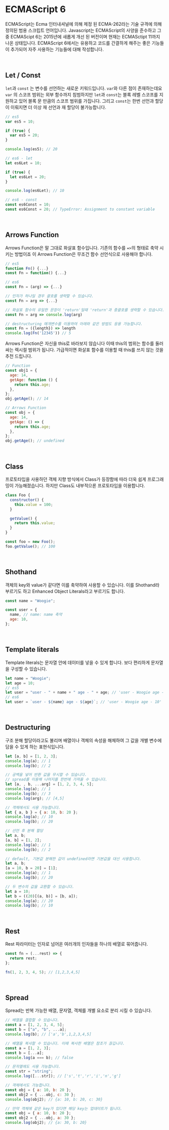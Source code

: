 # ECMAScript 6

ECMAScript는 Ecma 인터내셔널에 의해 제정 된 ECMA-262라는 기술 규격에 의해 정의된 범용 스크립트 언어입니다. Javascript는 ECMAScript의 사양을 준수하고 그 중 ECMAScipt 6는 2015년에 새롭게 개선 된 버전이며 현재는 ECMASctipt 11까지 나온 상태입니다. ECMAScript 6에서는 유용하고 코드를 간결하게 해주는 좋은 기능들이 추가되어 자주 사용하는 기능들에 대해 작성합니다.

<br />
 
## Let / Const

`let`과 `const` 는 변수를 선언하는 새로운 키워드입니다. `var`와 다른 점이 존재하는데요 `var` 의 스코프 범위는 외부 함수까지 침범하지만 `let`과 `const`는 블록 레벨 스코프를 지원하고 있어 블록 문 만큼의 스코프 범위를 가집니다. 그리고 `const`는 한번 선언과 할당이 이뤄지면 더 이상 재 선언과 재 할당이 불가능합니다.

```jsx
// es5
var es5 = 10;

if (true) {
  var es5 = 20;
}

console.log(es5); // 20

// es6 - let
let es6Let = 10;

if (true) {
  let es6Let = 20;
}

console.log(es6Let); // 10

// es6 - const
const es6Const = 10;
const es6Const = 20; // TypeError: Assignment to constant variable
```

<br />
 
## Arrows Function

Arrows Function은 말 그대로 화살표 함수입니다. 기존의 함수를 `=>`의 형태로 축약 시키는 방법이죠 이 Arrows Function은 무조건 함수 선언식으로 사용해야 합니다.

```jsx
// es5
function Fn() {...}
const Fn = function() {...}

// es6
const Fn = (arg) => {...}

// 인자가 하나일 경우 괄호를 생략할 수 있습니다.
const Fn = arg => {...}

// 화살표 함수의 유일한 문장이 'return'일때 'return'과 중괄호를 생략할 수 있습니다.
const Fn = arg => console.log(arg)

// destructuring 매개변수를 이용하여 아래와 같은 방법도 응용 가능합니다.
const Fn = ({length}) => length
console.log(Fn('12345')) // 5
```

Arrows Function은 자신을 this로 바라보지 않습니다 이때 this의 범위는 함수를 둘러싸는 렉시컬 범위가 됩니다. 가급적이면 화살표 함수를 이용할 때 this를 쓰지 않는 것을 추천 드립니다.

```jsx
// Function
const obj1 = {
  age: 14,
  getAge: function () {
    return this.age;
  },
};
obj.getAge(); // 14

// Arrows Function
const obj = {
  age: 14,
  getAge: () => {
    return this.age;
  },
};
obj.getAge(); // undefined
```

<br />
 
## Class

프로토타입을 사용하던 객체 지향 방식에서 Class가 등장함에 따라 더욱 쉽게 프로그래밍이 가능해졌습니다. 하지만 Class도 내부적으론 프로토타입을 이용합니다.

```jsx
class Foo {
  constructor() {
    this.value = 100;
  }

  getValue() {
    return this.value;
  }
}

const foo = new Foo();
foo.getValue(); // 100
```

<br />
 
## Shothand

객체의 key와 value가 같다면 이를 축약하여 사용할 수 있습니다. 이를 Shothand라 부르기도 하고 Enhanced Object Literals라고 부르기도 합니다.

```jsx
const name = "Woogie";

const user = {
  name, // name: name 축약
  age: 10,
};
```

<br />
 
## Template literals

Template literals는 문자열 안에 데이터를 넣을 수 있게 합니다. 보다 편리하게 문자열을 구성할 수 있습니다.

```jsx
let name = "Woogie";
let age = 10;
// es5
let user = "user - " + name + " age - " + age; // 'user - Woogie age - 10'
// es6
let user = `user - ${name} age - ${age}`; // 'user - Woogie age - 10'
```

<br />
 
## Destructuring

구조 분해 할당이라고도 불리며 배열이나 객체의 속성을 해체하여 그 값을 개별 변수에 담을 수 있게 하는 표현식입니다.

```jsx
let [a, b] = [1, 2, 3];
console.log(a); // 1
console.log(b); // 2

// 공백을 넣어 반환 값을 무시할 수 있습니다.
// spread를 이용해 나머지를 한번에 가져올 수 있습니다.
let [a, , b, ...arg] = [1, 2, 3, 4, 5];
console.log(a); // 1
console.log(b); // 3
console.log(arg); // [4,5]

// 객체에서도 사용 가능합니다.
let { a, b } = { a: 10, b: 20 };
console.log(a); // 10
console.log(b); // 20

// 선언 후 분해 할당
let a, b;
[a, b] = [1, 2];
console.log(a); // 1
console.log(b); // 2

// default, 기본값 분해한 값이 undefined라면 기본값을 대신 사용합니다.
let a, b;
[a = 10, b = 20] = [1];
console.log(a); // 1
console.log(b); // 20

// 두 변수의 값을 교환할 수 있습니다.
let a = 10;
let b = ((20)[(a, b)] = [b, a]);
console.log(a); // 20
console.log(b); // 10
```

<br />
 
## Rest

Rest 파라미터는 인자로 넘어온 여러개의 인자들을 하나의 배열로 묶어줍니다.

```jsx
const fn = (...rest) => {
  return rest;
};

fn(1, 2, 3, 4, 5); // [1,2,3,4,5]
```

<br />
 
## Spread

Spread는 반복 가능한 배열, 문자열, 객체를 개별 요소로 분리 시킬 수 있습니다.

```jsx
// 배열을 결합할 수 있습니다.
const a = [1, 2, 3, 4, 5];
const b = ["a", "b", ...a];
console.log(b); // ['a','b',1,2,3,4,5]

// 배열을 복사할 수 있습니다. 이때 복사한 배열은 참조가 끊깁니다.
const a = [1, 2, 3];
const b = [...a];
console.log(a === b); // false

// 문자열에도 사용 가능합니다.
const str = "string";
console.log([...str]); // ['s','t','r','i','n','g']

// 객체에서도 가능합니다.
const obj = { a: 10, b: 20 };
const obj2 = { ...obj, c: 30 };
console.log(obj2); // {a: 10, b: 20, c: 30}

// 만약 객체에 같은 key가 있다면 해당 key는 업데이트가 됩니다.
const obj = { a: 10, b: 20 };
const obj2 = { ...obj, a: 30 };
console.log(obj2); // {a: 30, b: 20}
```
